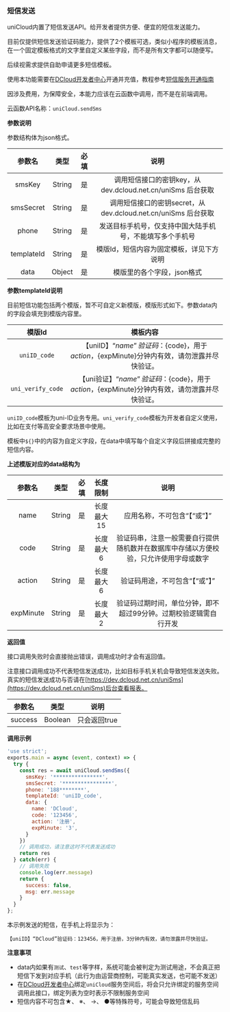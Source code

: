 ### 短信发送

uniCloud内置了短信发送API。给开发者提供方便、便宜的短信发送能力。

目前仅提供短信发送验证码能力，提供了2个模板可选，类似小程序的模板消息，在一个固定模板格式的文字里自定义某些字段，而不是所有文字都可以随便写。

后续视需求提供自助申请更多短信模板。

使用本功能需要在[DCloud开发者中心](https://dev.dcloud.net.cn/uniSms)开通并充值，教程参考[短信服务开通指南](https://ask.dcloud.net.cn/article/37534)

因涉及费用，为保障安全，本能力应该在云函数中调用，而不是在前端调用。

云函数API名称：`uniCloud.sendSms`

**参数说明**

参数结构体为json格式。

|参数名		|类型	|必填	|说明															|
|:-:		|:-:	|:-:	|:-:															|
|smsKey		|String	|是		|调用短信接口的密钥key，从 dev.dcloud.net.cn/uniSms 后台获取		|
|smsSecret	|String	|是		|调用短信接口的密钥secret，从 dev.dcloud.net.cn/uniSms 后台获取	|
|phone		|String	|是		|发送目标手机号，仅支持中国大陆手机号，不能填写多个手机号|
|templateId	|String	|是		|模版Id，短信内容为固定模板，详见下方说明						|
|data		|Object	|是		|模版里的各个字段，json格式										|

**参数templateId说明**

目前短信功能包括两个模版，暂不可自定义新模版，模版形式如下。参数data内的字段会填充到模版内容里。

|模版Id				|模板内容																							|
|:-:				|:-:																								|
|`uniID_code`		|【uniID】“${name}”验证码：${code}，用于${action}，${expMinute}分钟内有效，请勿泄露并尽快验证。	|
|`uni_verify_code`	|【uni验证】“${name}”验证码：${code}，用于${action}，${expMinute}分钟内有效，请勿泄露并尽快验证。	|

`uniID_code`模板为uni-ID业务专用。`uni_verify_code`模板为开发者自定义使用，比如在支付等高安全要求场景中使用。

模板中`${}`中的内容为自定义字段，在data中填写每个自定义字段后拼接成完整的短信内容。

**上述模版对应的data结构为**

|参数名		|类型		|必填	|长度限制		|说明																															|
|:-:			|:-:		|:-:	|:-:			|:-:																															|
|name			|String	|是		|长度最大15	|应用名称，不可包含“【“或”】”																												|
|code			|String	|是		|长度最大6	|验证码串，注意一般需要自行提供随机数并在数据库中存储以方便校验，只允许使用字母或数字		|
|action		|String	|是		|长度最大6	|验证码用途，不可包含“【“或”】”																												|
|expMinute|String	|是		|长度最大2	|验证码过期时间，单位分钟，即不超过99分钟。过期校验逻辑需自行开发	|


**返回值**

接口调用失败时会直接抛出错误，调用成功时才会有返回值。

注意接口调用成功不代表短信发送成功，比如目标手机关机会导致短信发送失败。真实的短信发送成功与否请在[https://dev.dcloud.net.cn/uniSms](https://dev.dcloud.net.cn/uniSms)后台查看报表。

|参数名	|类型	|说明			|
|:-:	|:-:	|:-:			|
|success|Boolean|只会返回true	|

**调用示例**

```js
'use strict';
exports.main = async (event, context) => {
  try {
    const res = await uniCloud.sendSms({
      smsKey: '****************',
      smsSecret: '****************',
      phone: '188********',
      templateId: 'uniID_code',
      data: {
        name: 'DCloud',
        code: '123456',
        action: '注册',
        expMinute: '3',
      }
    })
    // 调用成功，请注意这时不代表发送成功
    return res
  } catch(err) {
    // 调用失败
    console.log(err.message)
    return {
      success: false,
      msg: err.message
    }
  }
};

```

本示例发送的短信，在手机上将显示为：
```
【uniID】“DCloud”验证码：123456，用于注册，3分钟内有效，请勿泄露并尽快验证。
```

**注意事项**

- data内如果有`测试`、`test`等字样，系统可能会被判定为测试用途，不会真正把短信下发到对应手机（此行为由运营商控制，可能真实发送，也可能不发送）
- 在[DCloud开发者中心](https://dev.dcloud.net.cn/uniSms)绑定`uniCloud`服务空间后，将会只允许绑定的服务空间调用此接口，绑定列表为空时表示不限制服务空间
- 短信内容不可包含★、 ※、 →、 ●等特殊符号，可能会导致短信乱码

